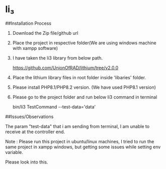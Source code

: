 # li₃ 

##Installation Process

1. Download the Zip file/github url

2. Place the project in respective folder(We are using windows machine with xampp software)

3. I have taken the li3 library from below path.

   https://github.com/UnionOfRAD/lithium/tree/v2.0.0

4. Place the lithium library files in root folder inside 'libaries' folder.

5. Please install PHP8.1/PHP8.2 version. (We have used PHP8.1 version)


6. Please go to the project folder and run below li3 command in terminal

   bin/li3 TestCommand --test-data='data'



##Issues/Observations

The param "test-data" that i am sending from terminal, I am unable to receive at the controller end.

Note : Please run this project in ubuntu/linux machines, I tried to run the same project in xampp windows, but getting some issues while setting env variable.

Please look into this.

